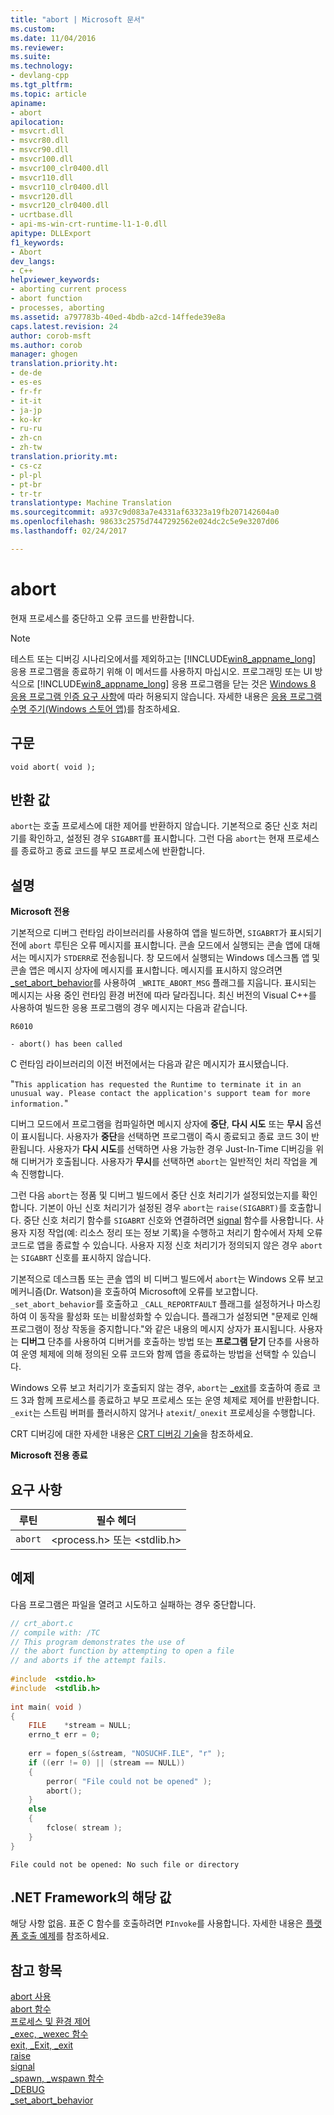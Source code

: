 ```yaml
---
title: "abort | Microsoft 문서"
ms.custom: 
ms.date: 11/04/2016
ms.reviewer: 
ms.suite: 
ms.technology:
- devlang-cpp
ms.tgt_pltfrm: 
ms.topic: article
apiname:
- abort
apilocation:
- msvcrt.dll
- msvcr80.dll
- msvcr90.dll
- msvcr100.dll
- msvcr100_clr0400.dll
- msvcr110.dll
- msvcr110_clr0400.dll
- msvcr120.dll
- msvcr120_clr0400.dll
- ucrtbase.dll
- api-ms-win-crt-runtime-l1-1-0.dll
apitype: DLLExport
f1_keywords:
- Abort
dev_langs:
- C++
helpviewer_keywords:
- aborting current process
- abort function
- processes, aborting
ms.assetid: a797783b-40ed-4bdb-a2cd-14ffede39e8a
caps.latest.revision: 24
author: corob-msft
ms.author: corob
manager: ghogen
translation.priority.ht:
- de-de
- es-es
- fr-fr
- it-it
- ja-jp
- ko-kr
- ru-ru
- zh-cn
- zh-tw
translation.priority.mt:
- cs-cz
- pl-pl
- pt-br
- tr-tr
translationtype: Machine Translation
ms.sourcegitcommit: a937c9d083a7e4331af63323a19fb207142604a0
ms.openlocfilehash: 98633c2575d7447292562e024dc2c5e9e3207d06
ms.lasthandoff: 02/24/2017

---
```

# <a name="abort"></a>abort
현재 프로세스를 중단하고 오류 코드를 반환합니다.  
  
> [!NOTE]
>  테스트 또는 디버깅 시나리오에서를 제외하고는 [!INCLUDE[win8_appname_long](../../build/includes/win8_appname_long_md.md)] 응용 프로그램을 종료하기 위해 이 메서드를 사용하지 마십시오. 프로그래밍 또는 UI 방식으로 [!INCLUDE[win8_appname_long](../../build/includes/win8_appname_long_md.md)] 응용 프로그램을 닫는 것은 [Windows 8 응용 프로그램 인증 요구 사항](http://go.microsoft.com/fwlink/?LinkId=262889)에 따라 허용되지 않습니다. 자세한 내용은 [응용 프로그램 수명 주기(Windows 스토어 앱)](http://go.microsoft.com/fwlink/?LinkId=262853)를 참조하세요.  
  
## <a name="syntax"></a>구문  
  
```  
void abort( void );  
```  
  
## <a name="return-value"></a>반환 값  
 `abort`는 호출 프로세스에 대한 제어를 반환하지 않습니다. 기본적으로 중단 신호 처리기를 확인하고, 설정된 경우 `SIGABRT`를 표시합니다. 그런 다음 `abort`는 현재 프로세스를 종료하고 종료 코드를 부모 프로세스에 반환합니다.  
  
## <a name="remarks"></a>설명  
 **Microsoft 전용**  
  
 기본적으로 디버그 런타임 라이브러리를 사용하여 앱을 빌드하면, `SIGABRT`가 표시되기 전에 `abort` 루틴은 오류 메시지를 표시합니다. 콘솔 모드에서 실행되는 콘솔 앱에 대해서는 메시지가 `STDERR`로 전송됩니다. 창 모드에서 실행되는 Windows 데스크톱 앱 및 콘솔 앱은 메시지 상자에 메시지를 표시합니다. 메시지를 표시하지 않으려면 [_set_abort_behavior](../../c-runtime-library/reference/set-abort-behavior.md)를 사용하여 `_WRITE_ABORT_MSG` 플래그를 지웁니다. 표시되는 메시지는 사용 중인 런타임 환경 버전에 따라 달라집니다. 최신 버전의 Visual C++를 사용하여 빌드한 응용 프로그램의 경우 메시지는 다음과 같습니다.  
  
 `R6010`  
  
 `- abort() has been called`  
  
 C 런타임 라이브러리의 이전 버전에서는 다음과 같은 메시지가 표시됐습니다.  
  
 "`This application has requested the Runtime to terminate it in an unusual way. Please contact the application's support team for more information.`"  
  
 디버그 모드에서 프로그램을 컴파일하면 메시지 상자에 **중단**, **다시 시도** 또는 **무시** 옵션이 표시됩니다. 사용자가 **중단**을 선택하면 프로그램이 즉시 종료되고 종료 코드 3이 반환됩니다. 사용자가 **다시 시도**를 선택하면 사용 가능한 경우 Just-In-Time 디버깅을 위해 디버거가 호출됩니다. 사용자가 **무시**를 선택하면 `abort`는 일반적인 처리 작업을 계속 진행합니다.  
  
 그런 다음 `abort`는 정품 및 디버그 빌드에서 중단 신호 처리기가 설정되었는지를 확인합니다. 기본이 아닌 신호 처리기가 설정된 경우 `abort`는 `raise(SIGABRT)`를 호출합니다. 중단 신호 처리기 함수를 `SIGABRT` 신호와 연결하려면 [signal](../../c-runtime-library/reference/signal.md) 함수를 사용합니다. 사용자 지정 작업(예: 리소스 정리 또는 정보 기록)을 수행하고 처리기 함수에서 자체 오류 코드로 앱을 종료할 수 있습니다. 사용자 지정 신호 처리기가 정의되지 않은 경우 `abort`는 `SIGABRT` 신호를 표시하지 않습니다.  
  
 기본적으로 데스크톱 또는 콘솔 앱의 비 디버그 빌드에서 `abort`는 Windows 오류 보고 메커니즘(Dr. Watson)을 호출하여 Microsoft에 오류를 보고합니다. `_set_abort_behavior`를 호출하고 `_CALL_REPORTFAULT` 플래그를 설정하거나 마스킹하여 이 동작을 활성화 또는 비활성화할 수 있습니다. 플래그가 설정되면 "문제로 인해 프로그램이 정상 작동을 중지합니다."와 같은 내용의 메시지 상자가 표시됩니다. 사용자는 **디버그** 단추를 사용하여 디버거를 호출하는 방법 또는 **프로그램 닫기** 단추를 사용하여 운영 체제에 의해 정의된 오류 코드와 함께 앱을 종료하는 방법을 선택할 수 있습니다.  
  
 Windows 오류 보고 처리기가 호출되지 않는 경우, `abort`는 [_exit](../../c-runtime-library/reference/exit-exit-exit.md)를 호출하여 종료 코드 3과 함께 프로세스를 종료하고 부모 프로세스 또는 운영 체제로 제어를 반환합니다. `_exit`는 스트림 버퍼를 플러시하지 않거나 `atexit`/`_onexit` 프로세싱을 수행합니다.  
  
 CRT 디버깅에 대한 자세한 내용은 [CRT 디버깅 기술](/visualstudio/debugger/crt-debugging-techniques)을 참조하세요.  
  
 **Microsoft 전용 종료**  
  
## <a name="requirements"></a>요구 사항  
  
|루틴|필수 헤더|  
|-------------|---------------------|  
|`abort`|\<process.h> 또는 \<stdlib.h>|  
  
## <a name="example"></a>예제  
 다음 프로그램은 파일을 열려고 시도하고 실패하는 경우 중단합니다.  
  
```C  
// crt_abort.c  
// compile with: /TC  
// This program demonstrates the use of  
// the abort function by attempting to open a file  
// and aborts if the attempt fails.  
  
#include  <stdio.h>  
#include  <stdlib.h>  
  
int main( void )  
{  
    FILE    *stream = NULL;  
    errno_t err = 0;  
  
    err = fopen_s(&stream, "NOSUCHF.ILE", "r" );  
    if ((err != 0) || (stream == NULL))  
    {  
        perror( "File could not be opened" );  
        abort();  
    }  
    else  
    {  
        fclose( stream );  
    }  
}  
```  
  
```Output  
File could not be opened: No such file or directory  
```  
  
## <a name="net-framework-equivalent"></a>.NET Framework의 해당 값  
 해당 사항 없음. 표준 C 함수를 호출하려면 `PInvoke`를 사용합니다. 자세한 내용은 [플랫폼 호출 예제](http://msdn.microsoft.com/Library/15926806-f0b7-487e-93a6-4e9367ec689f)를 참조하세요.  
  
## <a name="see-also"></a>참고 항목  
 [abort 사용](../../cpp/using-abort.md)   
 [abort 함수](../../c-language/abort-function-c.md)   
 [프로세스 및 환경 제어](../../c-runtime-library/process-and-environment-control.md)   
 [_exec, _wexec 함수](../../c-runtime-library/exec-wexec-functions.md)   
 [exit, _Exit, _exit](../../c-runtime-library/reference/exit-exit-exit.md)   
 [raise](../../c-runtime-library/reference/raise.md)   
 [signal](../../c-runtime-library/reference/signal.md)   
 [_spawn, _wspawn 함수](../../c-runtime-library/spawn-wspawn-functions.md)   
 [_DEBUG](../../c-runtime-library/debug.md)   
 [_set_abort_behavior](../../c-runtime-library/reference/set-abort-behavior.md)
